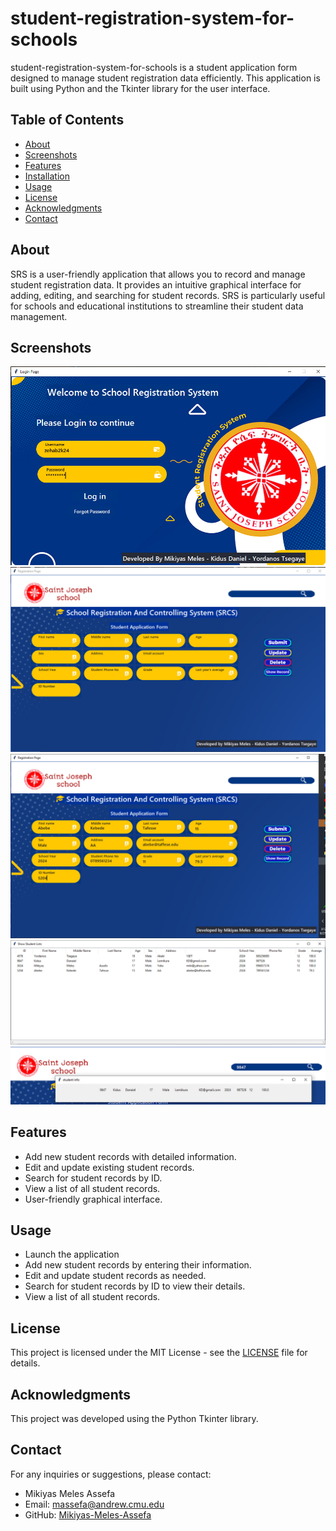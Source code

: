 # student-registration-system-for-schools



student-registration-system-for-schools is a student application form designed to manage student registration data efficiently. 
This application is built using Python and the Tkinter library for the user interface.

## Table of Contents
- [About](#about)
- [Screenshots](#screenshots)
- [Features](#features)
- [Installation](#installation)
- [Usage](#usage)
- [License](#license)
- [Acknowledgments](#acknowledgments)
- [Contact](#contact)

## About

SRS is a user-friendly application that allows you to record and manage student registration data. It provides 
an intuitive graphical interface for adding, editing, and searching for student records. 
SRS is particularly useful for schools and educational institutions to streamline their student data management.

## Screenshots

![Screenshot 1](screen1.png)
![Screenshot 2](screen2.png)
![Screenshot 3](screen3.png)
![Screenshot 4](screen4.png)
![Screenshot 5](screen5.png)

## Features

- Add new student records with detailed information.
- Edit and update existing student records.
- Search for student records by ID.
- View a list of all student records.
- User-friendly graphical interface.



## Usage

- Launch the application
- Add new student records by entering their information.
- Edit and update student records as needed.
- Search for student records by ID to view their details.
- View a list of all student records.

## License

This project is licensed under the MIT License - see the [LICENSE](LICENSE) file for details.

## Acknowledgments

This project was developed using the Python Tkinter library.

## Contact

For any inquiries or suggestions, please contact:

- Mikiyas Meles Assefa
- Email: massefa@andrew.cmu.edu
- GitHub: [Mikiyas-Meles-Assefa](https://github.com/Mikiyas-Meles-Assefa)

